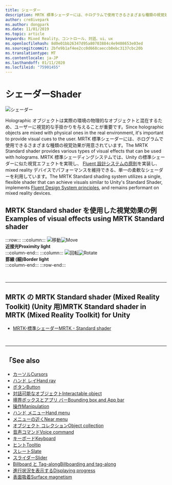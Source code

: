 ```yaml
---
title: シェーダー
description: MRTK 標準シェーダーには、ホログラムで使用できるさまざまな種類の視覚効果が用意されています。
author: cre8ivepark
ms.author: dongpark
ms.date: 11/01/2019
ms.topic: article
keywords: Mixed Reality、コントロール、対話、ui、ux
ms.openlocfilehash: 8d0e01bb26347d95a80703884c4e9408653e03ed
ms.sourcegitcommit: 2bfe9b1af4ee2cc0d668caeccb8ebc3137cbc20b
ms.translationtype: MT
ms.contentlocale: ja-JP
ms.lasthandoff: 01/11/2020
ms.locfileid: "75901455"
---
```

# <a name="shader"></a><span data-ttu-id="e45ed-104">シェーダー</span><span class="sxs-lookup"><span data-stu-id="e45ed-104">Shader</span></span>

![シェーダー](images/UX/UX_Hero_StandardShader.jpg)

<span data-ttu-id="e45ed-106">Holographic オブジェクトは実際の環境の物理的なオブジェクトと混在するため、ユーザーに視覚的な手掛かりを与えることが重要です。</span><span class="sxs-lookup"><span data-stu-id="e45ed-106">Since holographic objects are mixed with physical ones in the real environment, it's important to provide visual cues to the user.</span></span> <span data-ttu-id="e45ed-107">MRTK 標準シェーダーには、ホログラムで使用できるさまざまな種類の視覚効果が用意されています。</span><span class="sxs-lookup"><span data-stu-id="e45ed-107">The MRTK Standard shader provides various types of visual effects that can be used with holograms.</span></span> <span data-ttu-id="e45ed-108">MRTK 標準シェーディングシステムでは、Unity の標準シェーダーに似た視覚エフェクトを実現し、 [Fluent 設計システムの原則](https://www.microsoft.com/design/fluent/#/)を実装し、mixed reality デバイスでパフォーマンスを維持できる、単一の柔軟なシェーダーを利用しています。</span><span class="sxs-lookup"><span data-stu-id="e45ed-108">The MRTK Standard shading system utilizes a single, flexible shader that can achieve visuals similar to Unity's Standard Shader, implements [Fluent Design System principles](https://www.microsoft.com/design/fluent/#/), and remains performant on mixed reality devices.</span></span>
<br>

## <a name="examples-of-visual-effects-using-mrtk-standard-shader"></a><span data-ttu-id="e45ed-109">MRTK Standard shader を使用した視覚効果の例</span><span class="sxs-lookup"><span data-stu-id="e45ed-109">Examples of visual effects using MRTK Standard shader</span></span> 
:::row:::
    :::column:::
       <span data-ttu-id="e45ed-110">![移動](images/UX/UX_Button_Affordance_ProximityLight.jpg)</span><span class="sxs-lookup"><span data-stu-id="e45ed-110">![Move](images/UX/UX_Button_Affordance_ProximityLight.jpg)</span></span><br>
       <span data-ttu-id="e45ed-111">**近接光**</span><span class="sxs-lookup"><span data-stu-id="e45ed-111">**Proximity light**</span></span><br>
    :::column-end:::
    :::column:::
       <span data-ttu-id="e45ed-112">![回転](images/UX/UX_Button_Affordance_FocusHighlight.jpg)</span><span class="sxs-lookup"><span data-stu-id="e45ed-112">![Rotate](images/UX/UX_Button_Affordance_FocusHighlight.jpg)</span></span><br>
        <span data-ttu-id="e45ed-113">**罫線 (細)**</span><span class="sxs-lookup"><span data-stu-id="e45ed-113">**Border light**</span></span><br>
    :::column-end:::
:::row-end:::

<br>

---

## <a name="mrtk-standard-shader-in-mrtk-mixed-reality-toolkit-for-unity"></a><span data-ttu-id="e45ed-114">MRTK の MRTK Standard shader (Mixed Reality Toolkit) (Unity 用)</span><span class="sxs-lookup"><span data-stu-id="e45ed-114">MRTK Standard shader in MRTK (Mixed Reality Toolkit) for Unity</span></span>

* [<span data-ttu-id="e45ed-115">MRTK-標準シェーダー</span><span class="sxs-lookup"><span data-stu-id="e45ed-115">MRTK - Standard shader</span></span>](https://microsoft.github.io/MixedRealityToolkit-Unity/Documentation/README_MRTKStandardShader.html)


<br>

---

## <a name="see-also"></a><span data-ttu-id="e45ed-116">「</span><span class="sxs-lookup"><span data-stu-id="e45ed-116">See also</span></span>

* [<span data-ttu-id="e45ed-117">カーソル</span><span class="sxs-lookup"><span data-stu-id="e45ed-117">Cursors</span></span>](cursors.md)
* [<span data-ttu-id="e45ed-118">ハンド レイ</span><span class="sxs-lookup"><span data-stu-id="e45ed-118">Hand ray</span></span>](point-and-commit.md)
* [<span data-ttu-id="e45ed-119">ボタン</span><span class="sxs-lookup"><span data-stu-id="e45ed-119">Button</span></span>](button.md)
* [<span data-ttu-id="e45ed-120">対話可能なオブジェクト</span><span class="sxs-lookup"><span data-stu-id="e45ed-120">Interactable object</span></span>](interactable-object.md)
* [<span data-ttu-id="e45ed-121">境界ボックスとアプリ バー</span><span class="sxs-lookup"><span data-stu-id="e45ed-121">Bounding box and App bar</span></span>](app-bar-and-bounding-box.md)
* [<span data-ttu-id="e45ed-122">操作</span><span class="sxs-lookup"><span data-stu-id="e45ed-122">Manipulation</span></span>](direct-manipulation.md)
* [<span data-ttu-id="e45ed-123">ハンド メニュー</span><span class="sxs-lookup"><span data-stu-id="e45ed-123">Hand menu</span></span>](hand-menu.md)
* [<span data-ttu-id="e45ed-124">メニューの近く</span><span class="sxs-lookup"><span data-stu-id="e45ed-124">Near menu</span></span>](near-menu.md)
* [<span data-ttu-id="e45ed-125">オブジェクト コレクション</span><span class="sxs-lookup"><span data-stu-id="e45ed-125">Object collection</span></span>](object-collection.md)
* [<span data-ttu-id="e45ed-126">音声コマンド</span><span class="sxs-lookup"><span data-stu-id="e45ed-126">Voice command</span></span>](voice-input.md)
* [<span data-ttu-id="e45ed-127">キーボード</span><span class="sxs-lookup"><span data-stu-id="e45ed-127">Keyboard</span></span>](keyboard.md)
* [<span data-ttu-id="e45ed-128">ヒント</span><span class="sxs-lookup"><span data-stu-id="e45ed-128">Tooltip</span></span>](tooltip.md)
* [<span data-ttu-id="e45ed-129">スレート</span><span class="sxs-lookup"><span data-stu-id="e45ed-129">Slate</span></span>](slate.md)
* [<span data-ttu-id="e45ed-130">スライダー</span><span class="sxs-lookup"><span data-stu-id="e45ed-130">Slider</span></span>](slider.md)
* [<span data-ttu-id="e45ed-131">Billboard と Tag-along</span><span class="sxs-lookup"><span data-stu-id="e45ed-131">Billboarding and tag-along</span></span>](billboarding-and-tag-along.md)
* [<span data-ttu-id="e45ed-132">進行状況を表示する</span><span class="sxs-lookup"><span data-stu-id="e45ed-132">Displaying progress</span></span>](progress.md)
* [<span data-ttu-id="e45ed-133">表面吸着</span><span class="sxs-lookup"><span data-stu-id="e45ed-133">Surface magnetism</span></span>](surface-magnetism.md)
